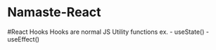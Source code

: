# Namaste-React

#React Hooks 
Hooks are normal JS Utility functions
ex. 
    - useState()
    - useEffect()
